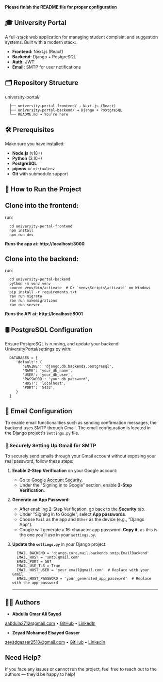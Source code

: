 **Please finish the README file for proper configuration**

## 🎓 University Portal
A full-stack web application for managing student complaint and suggestion systems. Built with a modern stack:

   - **Frontend:** Next.js (React)
   - **Backend:** Django + PostgreSQL
   - **Auth:** JWT
   - **Email:** SMTP for user notifications



## 🗂 Repository Structure
university-portal/

      ├── university-portal-frontend/ → Next.js (React)
      ├── university-portal-backend/ → Django + PostgreSQL
      └── README.md → You’re here




## 🛠 Prerequisites
Make sure you have installed:
- **Node.js** (v18+)
- **Python** (3.10+)
- **PostgreSQL**
- **pipenv** or `virtualenv`
- **Git** with submodule support




## 🚀 How to Run the Project
**Clone into the frontend:**
-
run:

      cd university-portal-frontend
      npm install
      npm run dev
   **Runs the app at: http://localhost:3000**

**Clone into the backend:**
-
run:

      cd university-portal-backend
      python -m venv venv
      source venv/bin/activate  # Or `venv\Scripts\activate` on Windows
      pip install -r requirements.txt
      rav run migrate
      rav run makemigrations
      rav run server

   **Runs the API at: http://localhost:8001**




## 🛢 PostgreSQL Configuration
Ensure PostgreSQL is running, and update your backend UniversityPortal/settings.py with:




      DATABASES = {
         'default': {
            'ENGINE': 'django.db.backends.postgresql',
            'NAME': 'your_db_name',
            'USER': 'your_db_user',
            'PASSWORD': 'your_db_password',
            'HOST': 'localhost',
            'PORT': '5432',
         }
      }





## 📧 Email Configuration
To enable email functionalities such as sending confirmation messages, the backend uses SMTP through Gmail. The email configuration is located in the Django project's `settings.py` file.

### 🔐 Securely Setting Up Gmail for SMTP
To securely send emails through your Gmail account without exposing your real password, follow these steps:

1. **Enable 2-Step Verification** on your Google account:
   - Go to [Google Account Security](https://myaccount.google.com/security).
   - Under the "Signing in to Google" section, enable **2-Step Verification**.

2. **Generate an App Password**:
   - After enabling 2-Step Verification, go back to the **Security** tab.
   - Under "Signing in to Google", select **App passwords**.
   - Choose `Mail` as the app and `Other` as the device (e.g., "Django App").
   - Google will generate a 16-character app password. **Copy it**, as this is the one you'll use in your `settings.py`.

3. **Update the `settings.py`** in your Django project:

         EMAIL_BACKEND = 'django.core.mail.backends.smtp.EmailBackend'
         EMAIL_HOST = 'smtp.gmail.com'
         EMAIL_PORT = 587
         EMAIL_USE_TLS = True
         EMAIL_HOST_USER = 'your_email@gmail.com'  # Replace with your Gmail
         EMAIL_HOST_PASSWORD = 'your_generated_app_password'  # Replace with the app password
      ---------------------------------------------------------------------------------------------------------------------------------------



## 👨‍💻 Authors
   - **Abdulla Omar Ali Sayed**

aabdula2712@gmail.com • [GitHub](https://github.com/Abdulla-2712) • [LinkedIn](httpsl://linkedin.com/in/abdulla-omar-ali)

- **Zeyad Mohamed Elsayed Gasser**

zeyadgasser2510@gmail.com • [GitHub](https://github.com/ZEYAD-GASSER) • [LinkedIn](https://www.linkedin.com/in/zeyad-gasser-699852272/)
## Need Help?

If you face any issues or cannot run the project, feel free to reach out to the authors — they’d be happy to help!